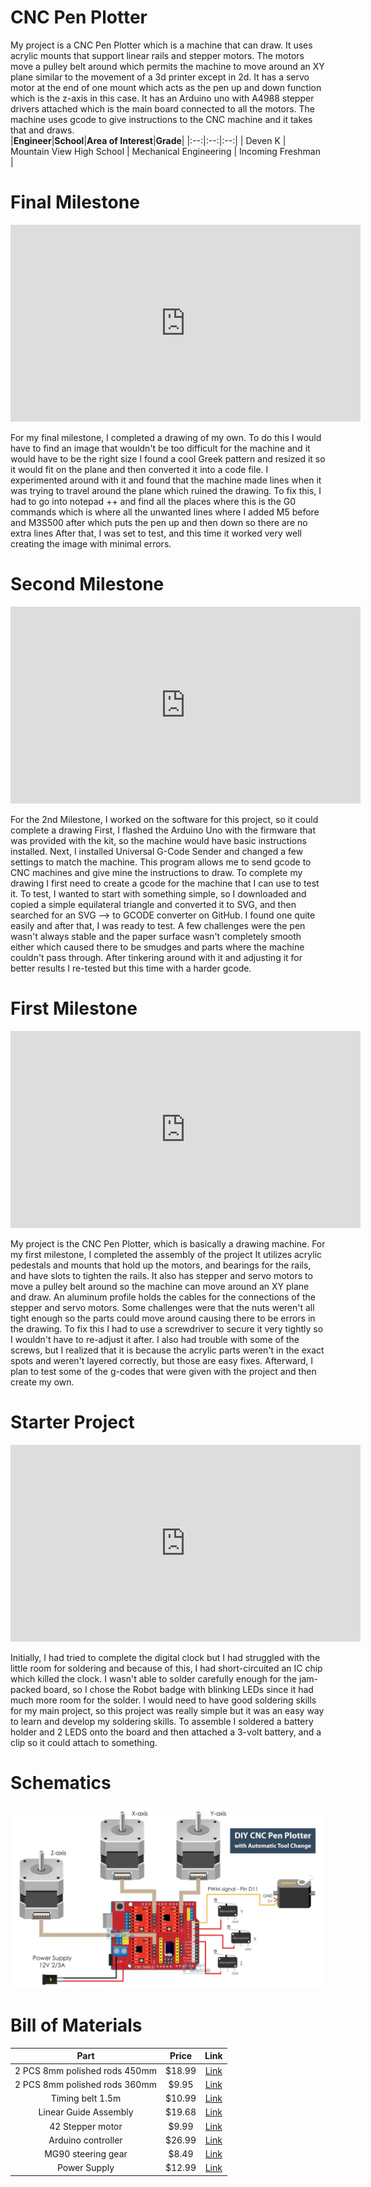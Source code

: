 # CNC Pen Plotter
My project is a CNC Pen Plotter which is a machine that can draw. It uses acrylic mounts that support linear rails and stepper motors. The motors move a pulley belt around which permits the machine to move around an XY plane similar to the movement of a 3d printer except in 2d. It has a servo motor at the end of one mount which acts as the pen up and down function which is the z-axis in this case. It has an Arduino uno with A4988 stepper drivers attached which is the main board connected to all the motors. The machine uses gcode to give instructions to the CNC machine and it takes that and draws.  
|**Engineer**|**School**|**Area of Interest**|**Grade**|
|:--:|:--:|:--:|
| Deven K | Mountain View High School | Mechanical Engineering | Incoming Freshman |




  
# Final Milestone
<iframe width="560" height="315" src="https://www.youtube.com/embed/Q0wurrk0d7g" title="YouTube video player" frameborder="0" allow="accelerometer; autoplay; clipboard-write; encrypted-media; gyroscope; picture-in-picture; web-share" allowfullscreen></iframe>

 For my final milestone, I completed a drawing of my own. To do this I would have to find an image that wouldn't be too difficult for the machine and it would have to be the right size
I found a cool Greek pattern and resized it so it would fit on the plane and then converted it into a code file. I experimented around with it and found that the machine made lines when it was trying to travel around the plane which ruined the drawing. To fix this, I had to go into notepad ++ and find all the places where this is the G0 commands which is where all the unwanted lines where I added M5 before and M3S500 after which puts the pen up and then down so there are no extra lines
After that, I was set to test, and this time it worked very well creating the image with minimal errors.
# Second Milestone 

<iframe width="560" height="315" src="https://www.youtube.com/embed/ejIaXOi90mk" title="YouTube video player" frameborder="0" allow="accelerometer; autoplay; clipboard-write; encrypted-media; gyroscope; picture-in-picture; web-share" allowfullscreen></iframe>



For the 2nd Milestone, I worked on the software for this project, so it could complete a drawing
First, I flashed the Arduino Uno with the firmware that was provided with the kit, so the machine would have basic instructions installed.
Next, I installed Universal G-Code Sender and changed a few settings to match the machine. This program allows me to send gcode to CNC machines and give mine the instructions to draw. To complete my drawing I first need to create  a gcode for the machine that I can use to test it. To test, I wanted to start with something simple, so I  downloaded and copied a simple equilateral triangle and converted it to SVG, and then searched for an SVG --> to GCODE converter on GitHub. I found one quite easily and after that, I was ready to test. A few challenges were the pen wasn't always stable and the paper surface wasn't completely smooth either which caused there to be smudges and parts where the machine couldn't pass through.
After tinkering around with it and adjusting it for better results I re-tested but this time with a harder gcode.





# First Milestone

<iframe width="560" height="315" src="https://www.youtube.com/embed/wHJjRqvzGj0" title="YouTube video player" frameborder="0" allow="accelerometer; autoplay; clipboard-write; encrypted-media; gyroscope; picture-in-picture; web-share" allowfullscreen></iframe>

My project is the CNC Pen Plotter, which is basically a drawing machine. For my first milestone, I completed the assembly of the project
 It utilizes acrylic pedestals and mounts that hold up the motors, and bearings for the rails, and have slots to tighten the rails. It also has stepper and servo motors to move a pulley belt around so the machine can move around an XY plane and draw. An aluminum profile holds the cables for the connections of the stepper and servo motors. Some challenges were that the nuts weren't all tight enough so the parts could move around causing there to be errors in the drawing. To fix this I had to use a screwdriver to secure it very tightly so I wouldn't have to re-adjust it after. I also had trouble with some of the screws, but I realized that it is because the acrylic parts weren't in the exact spots and weren't layered correctly, but those are easy fixes. Afterward, I plan to test some of the g-codes that were given with the project and then create my own.


# Starter Project

<iframe width="560" height="315" src="https://www.youtube.com/embed/Tg4g277qics?start=1" title="YouTube video player" frameborder="0" allow="accelerometer; autoplay; clipboard-write; encrypted-media; gyroscope; picture-in-picture; web-share" allowfullscreen></iframe>


Initially, I had tried to complete the digital clock but I had struggled with the little room for soldering and because of this, I had short-circuited an IC chip which killed the clock. I wasn't able to solder carefully enough for the jam-packed board, so I chose the Robot badge with blinking LEDs since it had much more room for the solder.  I would need to have good soldering skills for my main project, so this project was really simple but it was an easy way to learn and develop my soldering skills. To assemble I soldered a battery holder and 2 LEDS onto the board and then attached a 3-volt battery, and a clip so it could attach to something.



# Schematics 

![Headstone Image](DIY-CNC-Pen-Plotter-Circuit-Diagram-1024x596.webp)



# Bill of Materials

| **Part** | 	**Price** | 	**Link**
|:--:|:--:|:--:|
|2 PCS  8mm polished rods 450mm|	$18.99|	<a href="https://www.amazon.com/Linear-Motion-inches-Hardened-Printer/dp/B08JGHHQCN/ref=asc_df_B08JGHHQCN/?tag=hyprod-20&linkCode=df0&hvadid=564821841578&hvpos=&hvnetw=g&hvrand=14700202961006999446&hvpone=&hvptwo=&hvqmt=&hvdev=c&hvdvcmdl=&hvlocint=&hvlocphy=9032171&hvtargid=pla-1362812653839&psc=1/"> Link </a>|
|2 PCS  8mm polished rods 360mm|	$9.95|<a href="https://vxb.com/products/8mm-shaft-370mm-14-567-hardened-rod-linear-motion?variant=43580347646187&currency=USD&utm_medium=product_sync&utm_source=google&utm_content=sag_organic&utm_campaign=sag_organic&tm=tt&ap=gads&aaid=adaxXEtq4CiMg&gclid=EAIaIQobChMIypf0hIPn_wIV2R-tBh2nsQfpEAQYAiABEgJjuvD_BwE/"> Link </a>	|
|Timing belt 1.5m|	$10.99|	<a href="https://us.misumi-ec.com/vona2/detail/221000230640/"> Link </a>|
|Linear Guide Assembly|	$19.68|	<a href="https://www.amazon.com/CNCMANS-Bearing-Carriage-Printer-15-74inch/dp/B09QPHP21S/ref=asc_df_B09QPHP21S/?tag=hyprod-20&linkCode=df0&hvadid=658706434542&hvpos=&hvnetw=g&hvrand=6445786232967847568&hvpone=&hvptwo=&hvqmt=&hvdev=c&hvdvcmdl=&hvlocint=&hvlocphy=9032171&hvtargid=pla-2080939290445&psc=1&gclid=EAIaIQobChMIosu6uobn_wIVdQKtBh2mDQ4mEAQYBiABEgLQ_vD_BwE/"> Link </a>|
|42 Stepper motor|	$9.99|	<a href="https://www.amazon.com/Creativity-Stepper-Stepping-Extruder-Compatible/dp/B09L81TWYC/ref=asc_df_B09L81TWYC/?tag=hyprod-20&linkCode=df0&hvadid=652590917229&hvpos=&hvnetw=g&hvrand=7593275423695765603&hvpone=&hvptwo=&hvqmt=&hvdev=c&hvdvcmdl=&hvlocint=&hvlocphy=9032171&hvtargid=pla-2061832990449&psc=1&gclid=EAIaIQobChMIzLnBgofn_wIVGzKtBh0QpADtEAQYASABEgLdDPD_BwE"> Link </a>|
|Arduino controller|	$26.99|	<a href="https://www.amazon.com/Control-Engraving-Machine-Motherboard-Corexy/dp/B09DWYRWP8"> Link </a>|
|MG90 steering gear|	$8.49|	<a href="https://www.amazon.com/Replace-Helicopter-Airplane-Controls-Vehicle/dp/B09KXM5L7Z/ref=asc_df_B09KXM5L7Z/?tag=hyprod-20&linkCode=df0&hvadid=647294738363&hvpos=&hvnetw=g&hvrand=5834326162893392175&hvpone=&hvptwo=&hvqmt=&hvdev=c&hvdvcmdl=&hvlocint=&hvlocphy=9032171&hvtargid=pla-1747954003806&psc=1&gclid=EAIaIQobChMI_Pe17onn_wIVsB6tBh2x6A8XEAQYASABEgIGXPD_BwE"> Link </a>|
|Power Supply|	$12.99|	<a href="https://www.amazon.com/COOLM-Adapter-100-240V-Security-Monitoring/dp/B07D5C745W/ref=asc_df_B07D5C745W/?tag=hyprod-20&linkCode=df0&hvadid=647221673261&hvpos=&hvnetw=g&hvrand=14295083690959649477&hvpone=&hvptwo=&hvqmt=&hvdev=c&hvdvcmdl=&hvlocint=&hvlocphy=9032171&hvtargid=pla-1948335663726&psc=1&gclid=EAIaIQobChMIob3o-Yrn_wIV5h-tBh0xOQG2EAQYASABEgJfz_D_BwE"> Link </a>|


